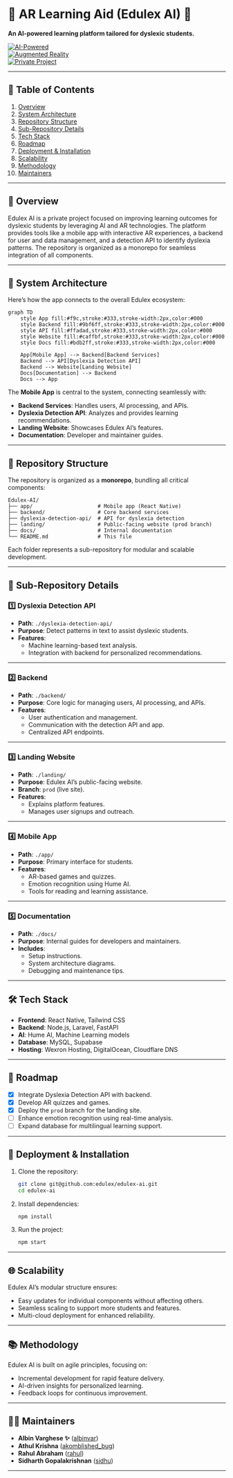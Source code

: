 # 🌟 **AR Learning Aid (Edulex AI)** 🌟  
**An AI-powered learning platform tailored for dyslexic students.**

[![AI-Powered](https://img.shields.io/badge/AI-Powered-blue)](https://github.com/edulex)  
[![Augmented Reality](https://img.shields.io/badge/AR-Enabled-green)](https://github.com/edulex)  
[![Private Project](https://img.shields.io/badge/Status-Private-red)](https://github.com/edulex)  

---

## 📖 **Table of Contents**
1. [Overview](#overview)  
2. [System Architecture](#system-architecture)  
3. [Repository Structure](#repository-structure)  
4. [Sub-Repository Details](#sub-repository-details)  
5. [Tech Stack](#tech-stack)  
6. [Roadmap](#roadmap)  
7. [Deployment & Installation](#deployment--installation)  
8. [Scalability](#scalability)  
9. [Methodology](#methodology)  
10. [Maintainers](#maintainers)  

---

## 📜 **Overview**
Edulex AI is a private project focused on improving learning outcomes for dyslexic students by leveraging AI and AR technologies. The platform provides tools like a mobile app with interactive AR experiences, a backend for user and data management, and a detection API to identify dyslexia patterns. The repository is organized as a monorepo for seamless integration of all components.

---

## 🎨 **System Architecture**
Here’s how the app connects to the overall Edulex ecosystem:

```mermaid
graph TD
    style App fill:#f9c,stroke:#333,stroke-width:2px,color:#000
    style Backend fill:#9bf6ff,stroke:#333,stroke-width:2px,color:#000
    style API fill:#ffadad,stroke:#333,stroke-width:2px,color:#000
    style Website fill:#caffbf,stroke:#333,stroke-width:2px,color:#000
    style Docs fill:#bdb2ff,stroke:#333,stroke-width:2px,color:#000
    
    App[Mobile App] --> Backend[Backend Services]
    Backend --> API[Dyslexia Detection API]
    Backend --> Website[Landing Website]
    Docs[Documentation] --> Backend
    Docs --> App
```

The **Mobile App** is central to the system, connecting seamlessly with:  
- **Backend Services**: Handles users, AI processing, and APIs.  
- **Dyslexia Detection API**: Analyzes and provides learning recommendations.  
- **Landing Website**: Showcases Edulex AI’s features.  
- **Documentation**: Developer and maintainer guides.

---

## 📂 **Repository Structure**
The repository is organized as a **monorepo**, bundling all critical components:  

```plaintext
Edulex-AI/
├── app/                     # Mobile app (React Native)
├── backend/                 # Core backend services
├── dyslexia-detection-api/  # API for dyslexia detection
├── landing/                 # Public-facing website (prod branch)
├── docs/                    # Internal documentation
└── README.md                # This file
```

Each folder represents a sub-repository for modular and scalable development.

---

## 📜 **Sub-Repository Details**

### 1️⃣ **Dyslexia Detection API**
- **Path**: `./dyslexia-detection-api/`  
- **Purpose**: Detect patterns in text to assist dyslexic students.  
- **Features**:  
  - Machine learning-based text analysis.  
  - Integration with backend for personalized recommendations.

---

### 2️⃣ **Backend**
- **Path**: `./backend/`  
- **Purpose**: Core logic for managing users, AI processing, and APIs.  
- **Features**:  
  - User authentication and management.  
  - Communication with the detection API and app.  
  - Centralized API endpoints.

---

### 3️⃣ **Landing Website**
- **Path**: `./landing/`  
- **Purpose**: Edulex AI’s public-facing website.  
- **Branch**: `prod` (live site).  
- **Features**:  
  - Explains platform features.  
  - Manages user signups and outreach.

---

### 4️⃣ **Mobile App**
- **Path**: `./app/`  
- **Purpose**: Primary interface for students.  
- **Features**:  
  - AR-based games and quizzes.  
  - Emotion recognition using Hume AI.  
  - Tools for reading and learning assistance.

---

### 5️⃣ **Documentation**
- **Path**: `./docs/`  
- **Purpose**: Internal guides for developers and maintainers.  
- **Includes**:  
  - Setup instructions.  
  - System architecture diagrams.  
  - Debugging and maintenance tips.

---

## 🛠 **Tech Stack**
- **Frontend**: React Native, Tailwind CSS  
- **Backend**: Node.js, Laravel, FastAPI  
- **AI**: Hume AI, Machine Learning models  
- **Database**: MySQL, Supabase  
- **Hosting**: Wexron Hosting, DigitalOcean, Cloudflare DNS  

---

## 🚧 **Roadmap**
- [x] Integrate Dyslexia Detection API with backend.  
- [x] Develop AR quizzes and games.  
- [x] Deploy the `prod` branch for the landing site.  
- [ ] Enhance emotion recognition using real-time analysis.  
- [ ] Expand database for multilingual learning support.  

---

## 🚀 **Deployment & Installation**
1. Clone the repository:  
   ```bash
   git clone git@github.com:edulex/edulex-ai.git
   cd edulex-ai
   ```
2. Install dependencies:  
   ```bash
   npm install
   ```
3. Run the project:  
   ```bash
   npm start
   ```

---

## 🌐 **Scalability**
Edulex AI’s modular structure ensures:
- Easy updates for individual components without affecting others.  
- Seamless scaling to support more students and features.  
- Multi-cloud deployment for enhanced reliability.

---

## 📚 **Methodology**
Edulex AI is built on agile principles, focusing on:
- Incremental development for rapid feature delivery.  
- AI-driven insights for personalized learning.  
- Feedback loops for continuous improvement.  

---

## 👨‍💻 **Maintainers**
- **Albin Varghese ✨** ([albinvar](https://github.com/albinvar))  
- **Athul Krishna** ([akomblished_bug](https://github.com/akomblished_bug))  
- **Rahul Abraham** ([rahul](https://github.com/rahul))  
- **Sidharth Gopalakrishnan** ([sidhu](https://github.com/sidhu))  

---
